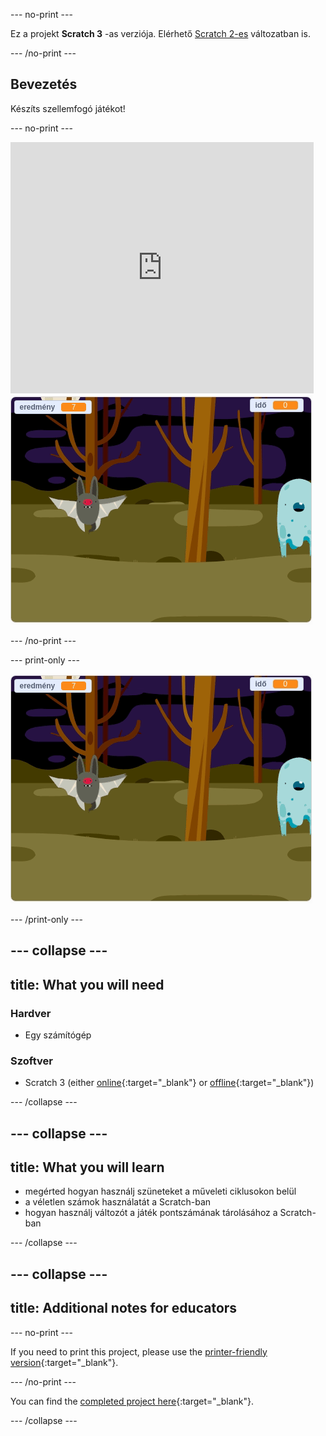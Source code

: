\--- no-print \---

Ez a projekt **Scratch 3** -as verziója. Elérhető [Scratch 2-es](https://projects.raspberrypi.org/en/projects/ghostbusters-scratch2) változatban is.

\--- /no-print \---

## Bevezetés

Készíts szellemfogó játékot!

\--- no-print \---

<div class="scratch-preview">
  <iframe allowtransparency="true" width="485" height="402" src="https://scratch.mit.edu/projects/embed/276874679/?autostart=false" frameborder="0" scrolling="no"></iframe>
  <img src="images/showcase-static.png">
</div>

\--- /no-print \---

\--- print-only \---

![bemutató](images/showcase-static.png)

\--- /print-only \---

## \--- collapse \---

## title: What you will need

### Hardver

- Egy számítógép

### Szoftver

- Scratch 3 (either [online](https://rpf.io/scratchon){:target="_blank"} or [offline](https://rpf.io/scratchoff){:target="_blank"})

\--- /collapse \---

## \--- collapse \---

## title: What you will learn

- megérted hogyan használj szüneteket a műveleti ciklusokon belül
- a véletlen számok használatát a Scratch-ban
- hogyan használj változót a játék pontszámának tárolásához a Scratch-ban

\--- /collapse \---

## \--- collapse \---

## title: Additional notes for educators

\--- no-print \---

If you need to print this project, please use the [printer-friendly version](https://projects.raspberrypi.org/en/projects/ghostbusters/print){:target="_blank"}.

\--- /no-print \---

You can find the [completed project here](https://rpf.io/p/en/ghostbusters-get){:target="_blank"}.

\--- /collapse \---